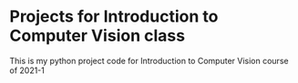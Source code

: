 # Projects for Introduction to Computer Vision class
This is my python project code for Introduction to Computer Vision course of 2021-1
